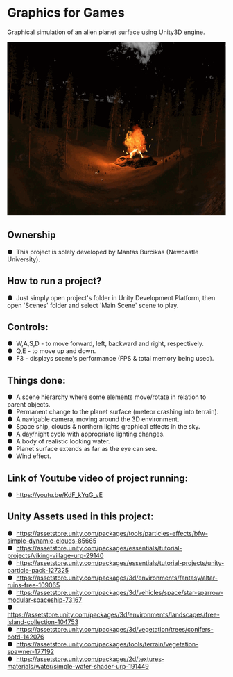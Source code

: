 # Graphics for Games
Graphical simulation of an alien planet surface using Unity3D engine.

<p align="center">
  <img src="/demo.gif" height="400" />
</p>

## Ownership
●&nbsp; This project is solely developed by Mantas Burcikas (Newcastle University).

## How to run a project?
●&nbsp; Just simply open project's folder in Unity Development Platform, then open 'Scenes' folder and select 'Main Scene' scene to play.

## Controls:
●&nbsp; W,A,S,D - to move forward, left, backward and right, respectively.<br/>
●&nbsp; Q,E - to move up and down.<br/>
●&nbsp; F3 - displays scene's performance (FPS & total memory being used).

## Things done:
●&nbsp; A scene hierarchy where some elements move/rotate in relation to parent objects.<br/>
●&nbsp; Permanent change to the planet surface (meteor crashing into terrain).<br/>
●&nbsp; A navigable camera, moving around the 3D environment.<br/>
●&nbsp; Space ship, clouds & northern lights graphical effects in the sky.<br/>
●&nbsp; A day/night cycle with appropriate lighting changes.<br/>
●&nbsp; A body of realistic looking water.<br/>
●&nbsp; Planet surface extends as far as the eye can see.<br/>
●&nbsp; Wind effect.

## Link of Youtube video of project running:
●&nbsp; https://youtu.be/KdF_kYqG_yE

## Unity Assets used in this project:
●&nbsp; https://assetstore.unity.com/packages/tools/particles-effects/bfw-simple-dynamic-clouds-85665 <br/>
●&nbsp; https://assetstore.unity.com/packages/essentials/tutorial-projects/viking-village-urp-29140 <br/>
●&nbsp; https://assetstore.unity.com/packages/essentials/tutorial-projects/unity-particle-pack-127325 <br/>
●&nbsp; https://assetstore.unity.com/packages/3d/environments/fantasy/altar-ruins-free-109065 <br/>
●&nbsp; https://assetstore.unity.com/packages/3d/vehicles/space/star-sparrow-modular-spaceship-73167 <br/>
●&nbsp; https://assetstore.unity.com/packages/3d/environments/landscapes/free-island-collection-104753 <br/>
●&nbsp; https://assetstore.unity.com/packages/3d/vegetation/trees/conifers-botd-142076 <br/>
●&nbsp; https://assetstore.unity.com/packages/tools/terrain/vegetation-spawner-177192 <br/>
●&nbsp; https://assetstore.unity.com/packages/2d/textures-materials/water/simple-water-shader-urp-191449
